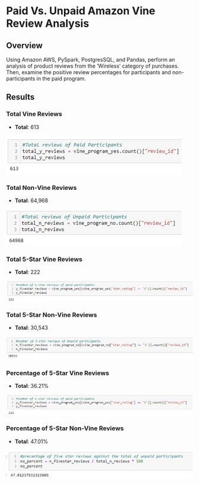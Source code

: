 #  Paid Vs. Unpaid Amazon Vine Review Analysis
## Overview
Using Amazon AWS, PySpark, PostgresSQL, and Pandas, perform an analysis of product reviews from the ‘Wireless’ category of purchases. Then, examine the positive review percentages for participants and non-participants in the paid program. 

## Results
### Total Vine Reviews
- **Total**: 613

![totalvine.png](Analysis/totalvine.png)
### Total Non-Vine Reviews
- **Total**: 64,968

![totalnotvine.png](Analysis/totalnotvine.png)

### Total 5-Star Vine Reviews
- **Total**: 222

![totalvine5star.png](Analysis/totalvine5star.png)
### Total 5-Star Non-Vine Reviews
- **Total**: 30,543

![totalnotvine5star.png](Analysis/totalnotvine5star.png)

### Percentage of 5-Star Vine Reviews
- **Total**: 36.21%

![totalvine5starpercent.png](Analysis/totalvine5star.png)
### Percentage of 5-Star Non-Vine Reviews
- **Total**: 47.01%

![totalnotvine5starpercent.png](Analysis/totalnotvine5starpercent.png)


